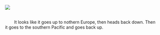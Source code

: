 <img style="float: left; margin: 0 1em 3em 0;"
src="resources/images/iss/UpAndDown.png">


<br>
<br>

It looks like it goes up to nothern Europe, then heads back down. 
Then it goes to the southern Pacific and goes back up.
